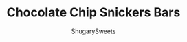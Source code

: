 ---
layout: ../../layouts/MarkdownPostLayout.astro
title: Chocolate Chip Snickers Bars
author: ShugarySweets
pubDate: 2019-01-15
description: "Looking for a treat that&#x27;s delicious, yet easy enough to whip up in minutes? These Chocolate Chip Snicker&#x27;s Bars take just minutes to bake with four ingredients! The perfect dessert for busy bakers and Snickers candy lovers alike."
image_url: https://www.shugarysweets.com/wp-content/uploads/2014/10/chocolate-chip-snickers-cookie-bars-facebook.jpg
tags: ["Brownies and Bars","American"]
calories: 21
protein: 0
carbohydrates: 3
fats: 1
fiber: 0
ingredients: ["2 packages (16 ounce each) refrigerated Chocolate Chip Cookie Dough","1 can (14 ounce) sweetened condensed milk","1 package (11.5 ounce) milk chocolate morsels","2 packages (80 candies) mini Snicker's, chopped"]
serves: 48
time: "2 hours 20 minutes"
prepTime: "5 minutes"
instructions: ["Press cookie dough into a lightly greased 15-inch by 10-inch by 1-inch baking sheet. Bake in a 350 degree oven for 15 minutes. Remove and cool slightly.","In a microwave safe bowl, combine sweetened condensed milk with chocolate morsels. Heat for 30 seconds, stir, and heat an additional 30 seconds. Stir until smooth and creamy. Spread evenly over baked cookie bars.","Top immediately with the chopped Snicker's candy. Refrigerate until fudge layer sets up (about 2 hours, or overnight). Store in airtight container. ENJOY"]
nutrition: ["21 calories","3 grams carbohydrates","1 milligrams cholesterol","1 grams fat","0 grams fiber","0 grams protein","0 grams saturated fat","11 milligrams sodium","2 grams sugar","0 grams trans fat","0 grams unsaturated fat"]
---